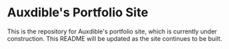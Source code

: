 # Auxdible's Portfolio Site 
This is the repository for Auxdible's portfolio site, which is currently under construction. This README will be updated as the site continues to be built.
